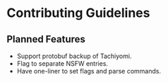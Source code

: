 # Contributing Guidelines

## Planned Features

- Support protobuf backup of Tachiyomi.
- Flag to separate NSFW entries.
- Have one-liner to set flags and parse commands.
